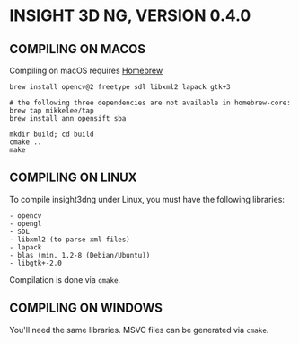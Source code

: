 INSIGHT 3D NG, VERSION 0.4.0
============================

COMPILING ON MACOS
------------------

Compiling on macOS requires [Homebrew](https://brew.sh)

```terminal
brew install opencv@2 freetype sdl libxml2 lapack gtk+3

# the following three dependencies are not available in homebrew-core:
brew tap mikkelee/tap
brew install ann opensift sba

mkdir build; cd build
cmake ..
make
```

COMPILING ON LINUX
------------------

To compile insight3dng under Linux, you must have the following libraries: 

	- opencv
	- opengl
	- SDL
	- libxml2 (to parse xml files)
	- lapack 
	- blas (min. 1.2-8 (Debian/Ubuntu))
	- libgtk+-2.0

Compilation is done via `cmake`.

COMPILING ON WINDOWS
--------------------

You'll need the same libraries. MSVC files can be generated via `cmake`.
